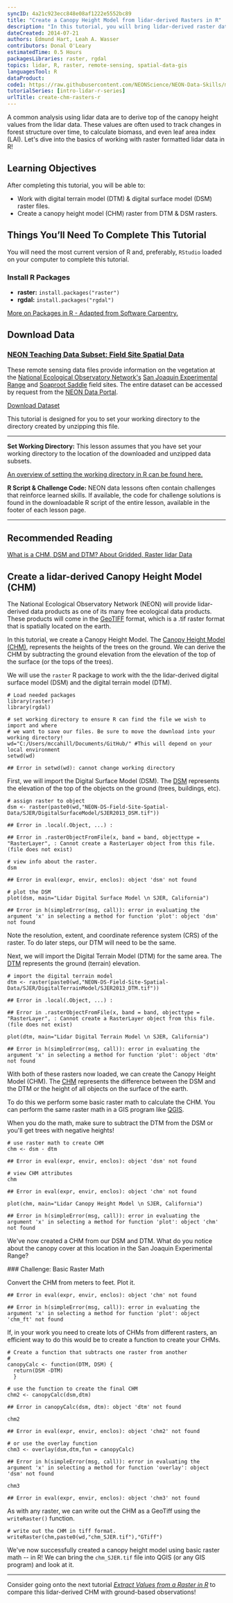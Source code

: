```yaml
---
syncID: 4a21c923ecc848e08af1222e5552bc89
title: "Create a Canopy Height Model from lidar-derived Rasters in R"
description: "In this tutorial, you will bring lidar-derived raster data (DSM and DTM) into R to create a canopy height model (CHM)."
dateCreated: 2014-07-21
authors: Edmund Hart, Leah A. Wasser
contributors: Donal O'Leary
estimatedTime: 0.5 Hours
packagesLibraries: raster, rgdal
topics: lidar, R, raster, remote-sensing, spatial-data-gis
languagesTool: R
dataProduct:
code1: https://raw.githubusercontent.com/NEONScience/NEON-Data-Skills/main/tutorials/R/Lidar/intro-to-lidar/create-canopy-height-model-in-R/create-canopy-height-model-in-R.R
tutorialSeries: [intro-lidar-r-series]
urlTitle: create-chm-rasters-r
---
```



A common analysis using lidar data are to derive top of the canopy height values 
from the lidar data. These values are often used to track changes in forest 
structure over time, to calculate biomass, and even leaf area index (LAI). Let's 
dive into the basics of working with raster formatted lidar data in R! 

<div id="ds-objectives" markdown="1">

## Learning Objectives

After completing this tutorial, you will be able to:

* Work with digital terrain model (DTM) & digital surface model (DSM) raster files. 
* Create a canopy height model (CHM) raster from DTM & DSM rasters. 

 
## Things You’ll Need To Complete This Tutorial
You will need the most current version of R and, preferably, `RStudio` loaded 
on your computer to complete this tutorial.

### Install R Packages

* **raster:** `install.packages("raster")`
* **rgdal:** `install.packages("rgdal")`

<a href="https://www.neonscience.org/packages-in-r" target="_blank">More on Packages in R - Adapted from Software Carpentry.</a>

## Download Data
<h3> <a href="https://ndownloader.figshare.com/files/7907590"> NEON Teaching Data Subset: Field Site Spatial Data</a></h3>

These remote sensing data files provide information on the vegetation at the 
<a href="https://www.neonscience.org/" target="_blank"> National Ecological Observatory Network's</a> 
<a href="https://www.neonscience.org/field-sites/field-sites-map/SJER" target="_blank"> San Joaquin Experimental Range</a> 
and 
<a href="https://www.neonscience.org/field-sites/field-sites-map/SOAP" target="_blank"> Soaproot Saddle</a> 
field sites. The entire dataset can be accessed by request from the 
<a href="http://data.neonscience.org" target="_blank"> NEON Data Portal</a>.

<a href="https://ndownloader.figshare.com/files/7907590" class="link--button link--arrow">
Download Dataset</a>




This tutorial is designed for you to set your working directory to the directory
created by unzipping this file.

****

**Set Working Directory:** This lesson assumes that you have set your working 
directory to the location of the downloaded and unzipped data subsets. 

<a href="https://www.neonscience.org/set-working-directory-r" target="_blank"> An overview
of setting the working directory in R can be found here.</a>

**R Script & Challenge Code:** NEON data lessons often contain challenges that reinforce 
learned skills. If available, the code for challenge solutions is found in the
downloadable R script of the entire lesson, available in the footer of each lesson page.


***

## Recommended Reading
<a href="https://www.neonscience.org/chm-dsm-dtm-gridded-lidar-data" target="_blank">
What is a CHM, DSM and DTM? About Gridded, Raster lidar Data</a>

</div>

## Create a lidar-derived Canopy Height Model (CHM)

The National Ecological Observatory Network (NEON) will provide lidar-derived 
data products as one of its many free ecological data products. These products 
will come in the 
<a href="http://trac.osgeo.org/geotiff/" target="_blank">GeoTIFF</a> 
format, which is a .tif raster format that is spatially located on the earth. 

In this tutorial, we create a Canopy Height Model. The 
<a href="https://www.neonscience.org/chm-dsm-dtm-gridded-lidar-data" target="_blank">Canopy Height Model (CHM)</a>,
represents the heights of the trees on the ground. We can derive the CHM 
by subtracting the ground elevation from the elevation of the top of the surface 
(or the tops of the trees). 

We will use the `raster` R package to work with the the lidar-derived digital 
surface model (DSM) and the digital terrain model (DTM). 


    # Load needed packages
    library(raster)
    library(rgdal)
    
    # set working directory to ensure R can find the file we wish to import and where
    # we want to save our files. Be sure to move the download into your working directory!
    wd="C:/Users/mccahill/Documents/GitHub/" #This will depend on your local environment
    setwd(wd)

    ## Error in setwd(wd): cannot change working directory

First, we will import the Digital Surface Model (DSM). The 
<a href="{{ base.url }}/chm-dsm-dtm-gridded-lidar-data" target="_blank">DSM</a>
represents the elevation of the top of the objects on the ground (trees, 
buildings, etc).


    # assign raster to object
    dsm <- raster(paste0(wd,"NEON-DS-Field-Site-Spatial-Data/SJER/DigitalSurfaceModel/SJER2013_DSM.tif"))

    ## Error in .local(.Object, ...) :

    ## Error in .rasterObjectFromFile(x, band = band, objecttype = "RasterLayer", : Cannot create a RasterLayer object from this file. (file does not exist)

    # view info about the raster.
    dsm

    ## Error in eval(expr, envir, enclos): object 'dsm' not found

    # plot the DSM
    plot(dsm, main="Lidar Digital Surface Model \n SJER, California")

    ## Error in h(simpleError(msg, call)): error in evaluating the argument 'x' in selecting a method for function 'plot': object 'dsm' not found

Note the resolution, extent, and coordinate reference system (CRS) of the raster. 
To do later steps, our DTM will need to be the same. 

Next, we will import the Digital Terrain Model (DTM) for the same area. The 
<a href="{{ base.url }}/chm-dsm-dtm-gridded-lidar-data" target="_blank">DTM</a>
represents the ground (terrain) elevation.


    # import the digital terrain model
    dtm <- raster(paste0(wd,"NEON-DS-Field-Site-Spatial-Data/SJER/DigitalTerrainModel/SJER2013_DTM.tif"))

    ## Error in .local(.Object, ...) :

    ## Error in .rasterObjectFromFile(x, band = band, objecttype = "RasterLayer", : Cannot create a RasterLayer object from this file. (file does not exist)

    plot(dtm, main="Lidar Digital Terrain Model \n SJER, California")

    ## Error in h(simpleError(msg, call)): error in evaluating the argument 'x' in selecting a method for function 'plot': object 'dtm' not found

With both of these rasters now loaded, we can create the Canopy Height Model 
(CHM). The 
<a href="{{ base.url }}/chm-dsm-dtm-gridded-lidar-data" target="_blank">CHM</a>
represents the difference between the DSM and the DTM or the height of all objects
on the surface of the earth. 

To do this we perform some basic raster math to calculate the CHM. You can 
perform the same raster math in a GIS program like 
<a href="http://www.qgis.org/en/site/" target="_blank">QGIS</a>.

When you do the math, make sure to subtract the DTM from the DSM or you'll get 
trees with negative heights!


    # use raster math to create CHM
    chm <- dsm - dtm

    ## Error in eval(expr, envir, enclos): object 'dsm' not found

    # view CHM attributes
    chm

    ## Error in eval(expr, envir, enclos): object 'chm' not found

    plot(chm, main="Lidar Canopy Height Model \n SJER, California")

    ## Error in h(simpleError(msg, call)): error in evaluating the argument 'x' in selecting a method for function 'plot': object 'chm' not found

We've now created a CHM from our DSM and DTM. What do you notice about the 
canopy cover at this location in the San Joaquin Experimental Range? 

<div id="ds-challenge" markdown="1">
### Challenge: Basic Raster Math 

Convert the CHM from meters to feet. Plot it. 
</div>


    ## Error in eval(expr, envir, enclos): object 'chm' not found

    ## Error in h(simpleError(msg, call)): error in evaluating the argument 'x' in selecting a method for function 'plot': object 'chm_ft' not found

If, in your work you need to create lots of CHMs from different rasters, an 
efficient way to do this would be to create a function to create your CHMs. 


    # Create a function that subtracts one raster from another
    # 
    canopyCalc <- function(DTM, DSM) {
      return(DSM -DTM)
      }
        
    # use the function to create the final CHM
    chm2 <- canopyCalc(dsm,dtm)

    ## Error in canopyCalc(dsm, dtm): object 'dtm' not found

    chm2

    ## Error in eval(expr, envir, enclos): object 'chm2' not found

    # or use the overlay function
    chm3 <- overlay(dsm,dtm,fun = canopyCalc) 

    ## Error in h(simpleError(msg, call)): error in evaluating the argument 'x' in selecting a method for function 'overlay': object 'dsm' not found

    chm3 

    ## Error in eval(expr, envir, enclos): object 'chm3' not found

As with any raster, we can write out the CHM as a GeoTiff using the 
`writeRaster()` function. 


    # write out the CHM in tiff format. 
    writeRaster(chm,paste0(wd,"chm_SJER.tif"),"GTiff")

We've now successfully created a canopy height model using basic raster math -- in 
R! We can bring the `chm_SJER.tif` file into QGIS (or any GIS program) and look 
at it. 

***

Consider going onto the next tutorial 
<a href="https://www.neonscience.org/extract-raster-values-R/" target="_blank">*Extract Values from a Raster in R*</a>
to compare this lidar-derived CHM with ground-based observations!

